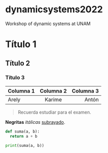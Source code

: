 # dynamicsystems2022
Workshop of dynamic systems at UNAM

# Título 1

## Título 2

### Título 3

|Columna 1|Columna 2|Columna 3|
|:--|:-:|--:|
|Arely|Karime|Antón|

> Recuerda estudiar para el examen.

**Negritas** *itálicas* <u>subrayado</u>.

```python
def suma(a, b):
  return a + b

print(suma(a, b))
```
